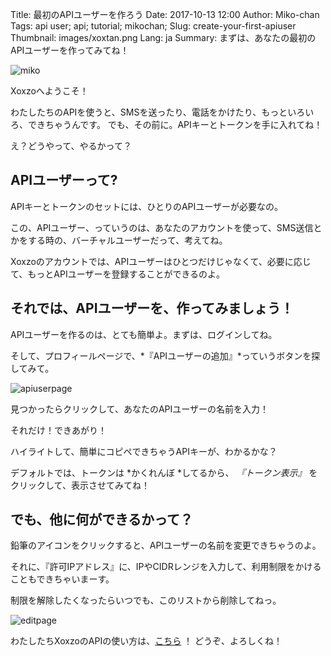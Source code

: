 Title: 最初のAPIユーザーを作ろう
Date: 2017-10-13 12:00
Author: Miko-chan
Tags: api user; api; tutorial; mikochan;
Slug: create-your-first-apiuser
Thumbnail: images/xoxtan.png
Lang: ja
Summary: まずは、あなたの最初のAPIユーザーを作ってみてね！

![miko](/images/xoxtan.png)

Xoxzoへようこそ！

わたしたちのAPIを使うと、SMSを送ったり、電話をかけたり、もっといろいろ、できちゃうんです。
でも、その前に。APIキーとトークンを手に入れてね！

え？どうやって、やるかって？

## APIユーザーって?

APIキーとトークンのセットには、ひとりのAPIユーザーが必要なの。

この、APIユーザー、っていうのは、あなたのアカウントを使って、SMS送信とかをする時の、バーチャルユーザーだって、考えてね。

Xoxzoのアカウントでは、APIユーザーはひとつだけじゃなくて、必要に応じて、もっとAPIユーザーを登録することができるのよ。

## それでは、APIユーザーを、作ってみましょう！

APIユーザーを作るのは、とても簡単よ。まずは、ログインしてね。

そして、プロフィールページで、*『APIユーザーの追加』*っていうボタンを探してみて。

![apiuserpage](/images/apiuser_page.png)

見つかったらクリックして、あなたのAPIユーザーの名前を入力！

それだけ！できあがり！

ハイライトして、簡単にコピペできちゃうAPIキーが、わかるかな？

デフォルトでは、トークンは *かくれんぼ *してるから、 *『トークン表示』* をクリックして、表示させてみてね！

## でも、他に何ができるかって？

鉛筆のアイコンをクリックすると、APIユーザーの名前を変更できちゃうのよ。

それに、『許可IPアドレス』に、IPやCIDRレンジを入力して、利用制限をかけることもできちゃいまーす。

制限を解除したくなったらいつでも、このリストから削除してねっ。

![editpage](/images/edit_page.png)

わたしたちXoxzoのAPIの使い方は、[こちら](https://docs.xoxzo.com/ja/) ！
どうぞ、よろしくね！
